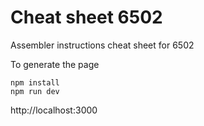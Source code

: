 # Cheat sheet 6502
Assembler instructions cheat sheet for 6502

To generate the page

```
npm install
npm run dev
```

http://localhost:3000
